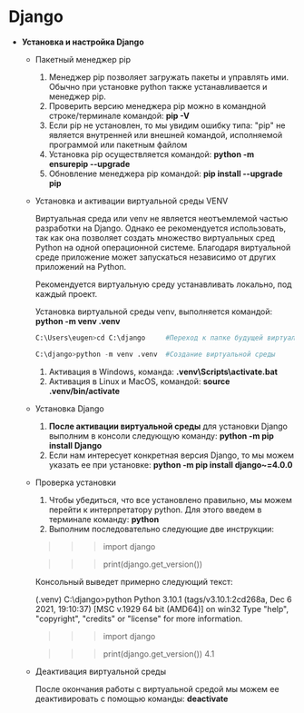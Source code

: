 # Django

- **Установка и настройка Django**
    - Пакетный менеджер pip
        1. Менеджер pip позволяет загружать пакеты и управлять ими. Обычно при установке python также устанавливается и менеджер pip.
        2. Проверить версию менеджера pip можно в командной строке/терминале командой: **pip -V**
        3. Если pip не установлен, то мы увидим ошибку типа:  "pip" не является внутренней или внешней командой, исполняемой программой или пакетным файлом
        4. Установка pip осуществляется командой: **python -m ensurepip --upgrade**
        5. Обновление менеджера pip командой: **pip install --upgrade pip**
    - Установка и активации виртуальной среды VENV
        
        Виртуальная среда или venv не является неотъемлемой частью разработки на Django. Однако ее рекомендуется использовать, так как она позволяет создать множество виртуальных сред Python на одной операционной системе. Благодаря виртуальной среде приложение может запускаться независимо от других приложений на Python.
        
        Рекомендуется виртуальную среду устанавливать локально, под каждый проект.
        
        Установка виртуальной среды venv, выполняется командой:   **python -m venv .venv**
        
        ```python
        C:\Users\eugen>cd C:\django     #Переход к папке будущей виртуальной среды
        
        C:\django>python -m venv .venv  #Создание виртуальной среды
        
        ```
        
        1. Активация в Windows, команда: **.venv\Scripts\activate.bat**
        2. Активация в Linux и MacOS, командой: **source .venv/bin/activate**
        
    - Установка Django
        1. **После активации виртуальной среды** для установки Django выполним в консоли следующую команду: **python -m pip install Django**
        2. Если нам интересует конкретная версия Django, то мы можем указать ее при установке: **python -m pip install django~=4.0.0**
    - Проверка установки
        1. Чтобы убедиться, что все установлено правильно, мы можем перейти к интерпретатору python. Для этого введем в терминале команду: **python**
        2. Выполним последовательно следующие две инструкции: 
        
        >>> import django
       
        >>> print(django.get_version())
        
        Консольный выведет примерно следующий текст:
        
        (.venv) C:\django>python
        Python 3.10.1 (tags/v3.10.1:2cd268a, Dec  6 2021, 19:10:37) [MSC v.1929 64 bit (AMD64)] on win32
        Type "help", "copyright", "credits" or "license" for more information.
        
        >>> import django
        
        >>> print(django.get_version())
        4.1 
        
    - Деактивация виртуальной среды
        
        После окончания работы с виртуальной средой мы можем ее деактивировать с помощью команды: **deactivate**
